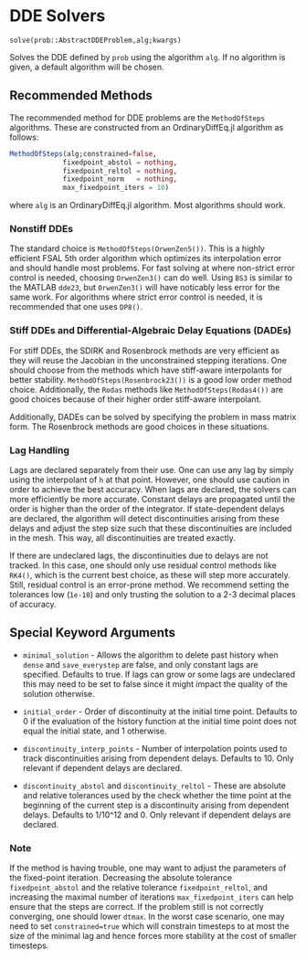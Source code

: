 # DDE Solvers

`solve(prob::AbstractDDEProblem,alg;kwargs)`

Solves the DDE defined by `prob` using the algorithm `alg`. If no algorithm is
given, a default algorithm will be chosen.

## Recommended Methods

The recommended method for DDE problems are the `MethodOfSteps` algorithms.
These are constructed from an OrdinaryDiffEq.jl algorithm as follows:

```julia
MethodOfSteps(alg;constrained=false,
             fixedpoint_abstol = nothing,
             fixedpoint_reltol = nothing,
             fixedpoint_norm   = nothing,
             max_fixedpoint_iters = 10)
```

where `alg` is an OrdinaryDiffEq.jl algorithm. Most algorithms should work.

### Nonstiff DDEs

The standard choice is `MethodOfSteps(OrwenZen5())`. This is a highly efficient
FSAL 5th order algorithm which optimizes its interpolation error and should
handle most problems. For fast solving at where non-strict error control is
needed, choosing `OrwenZen3()` can do well. Using `BS3` is similar to the MATLAB
`dde23`, but `OrwenZen3()` will have noticably less error for the same work.
For algorithms where strict error control is needed, it is recommended that one
uses `DP8()`.

### Stiff DDEs and Differential-Algebraic Delay Equations (DADEs)

For stiff DDEs, the SDIRK and Rosenbrock methods are very efficient as they will
reuse the Jacobian in the unconstrained stepping iterations. One should choose
from the methods which have stiff-aware interpolants for better stability.
`MethodOfSteps(Rosenbrock23())` is a good low order method choice. Additionally,
the `Rodas` methods like `MethodOfSteps(Rodas4())` are good choices because of
their higher order stiff-aware interpolant.

Additionally, DADEs can be solved by specifying the problem in mass matrix form.
The Rosenbrock methods are good choices in these situations.

### Lag Handling

Lags are declared separately from their use. One can use any lag by simply using
the interpolant of `h` at that point. However, one should use caution in order
to achieve the best accuracy. When lags are declared, the solvers can more
efficiently be more accurate. Constant delays are propagated until the
order is higher than the order of the integrator. If state-dependent delays are
declared, the algorithm will detect discontinuities arising from these delays and
adjust the step size such that these discontinuities are included in the mesh.
This way, all discontinuities are treated exactly.

If there are undeclared lags, the discontinuities due to delays are not tracked.
In this case, one should only use residual control methods like `RK4()`,
which is the current best choice, as these will step more accurately.
Still, residual control is an error-prone method. We recommend setting the
tolerances low (`1e-10`) and only trusting the solution to a 2-3 decimal
places of accuracy.

## Special Keyword Arguments

- `minimal_solution` - Allows the algorithm to delete past history when `dense`
  and `save_everystep` are false, and only constant lags are specified. Defaults
  to true. If lags can grow or some lags are undeclared this may need to be set
  to false since it might impact the quality of the solution otherwise.

- `initial_order` - Order of discontinuity at the initial time point. Defaults
  to 0 if the evaluation of the history function at the initial time point does
  not equal the initial state, and 1 otherwise.

- `discontinuity_interp_points` - Number of interpolation points used to track
  discontinuities arising from dependent delays. Defaults to 10. Only relevant
  if dependent delays are declared.

- `discontinuity_abstol` and `discontinuity_reltol` - These are absolute and
  relative tolerances used by the check whether the time point at the beginning
  of the current step is a discontinuity arising from dependent delays. Defaults
  to 1/10^12 and 0. Only relevant if dependent delays are declared.

### Note

If the method is having trouble, one may want to adjust the parameters of the
fixed-point iteration. Decreasing the absolute tolerance `fixedpoint_abstol` and the
relative tolerance `fixedpoint_reltol`, and increasing the maximal number of iterations
`max_fixedpoint_iters` can help ensure that the steps are correct. If the problem still
is not correctly converging, one should lower `dtmax`. In the worst case scenario, one
may need to set `constrained=true` which will constrain timesteps to at most the size
of the minimal lag and hence forces more stability at the cost of smaller timesteps.

